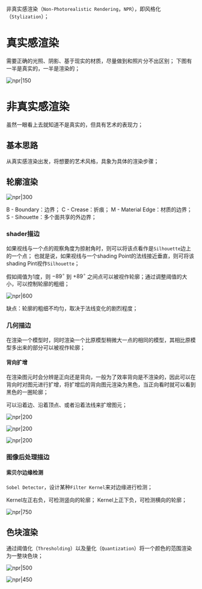 非真实感渲染（`Non-Photorealistic Rendering`，`NPR`），即风格化（`Stylization`）；

# 真实感渲染

需要正确的光照、阴影、基于现实的材质，尽量做到和照片分不出区别；
下图有一半是真实的，一半是渲染的；

![npr|150](https://pic-1315225359.cos.ap-shanghai.myqcloud.com/20230924210143.png)

# 非真实感渲染

虽然一眼看上去就知道不是真实的，但具有艺术的表现力；

## 基本思路

从真实感渲染出发，将想要的艺术风格，具象为具体的渲染步骤；

## 轮廓渲染

![npr|300](https://pic-1315225359.cos.ap-shanghai.myqcloud.com/20230924225323.png)

B - Boundary：边界；
C - Crease：折痕；
M - Material Edge：材质的边界；
S - Sihouette：多个面共享的外边界；

### shader描边

如果视线与一个点的观察角度为掠射角时，则可以将该点看作是`Silhouette`边上的一个点；
也就是说，如果视线与一个shading Point的法线接近垂直，则可将该shading Pint视作`Silhouette`；

假如阈值为1度，则 $-89^\circ$ 到 $+89^\circ$  之间点可以被视作轮廓；通过调整阈值的大小，可以控制轮廓的粗细；

![npr|600](https://pic-1315225359.cos.ap-shanghai.myqcloud.com/20230924231830.png)

缺点：轮廓的粗细不均匀，取决于法线变化的剧烈程度；

### 几何描边

在渲染一个模型时，同时渲染一个比原模型稍微大一点的相同的模型，其相比原模型多出来的部分可以被视作轮廓；

#### 背向扩增

在渲染图元时会分辨是正向还是背向，一般为了效率背向是不渲染的，因此可以在背向时对图元进行扩增，将扩增后的背向图元渲染为黑色，当正向看时就可以看到黑色的一圈轮廓；

可以沿着边、沿着顶点、或者沿着法线来扩增图元；

![npr|200](https://pic-1315225359.cos.ap-shanghai.myqcloud.com/20230925124240.png)

![npr|200](https://pic-1315225359.cos.ap-shanghai.myqcloud.com/20230925124300.png)

![npr|200](https://pic-1315225359.cos.ap-shanghai.myqcloud.com/20230925124320.png)

### 图像后处理描边

#### 索贝尔边缘检测

`Sobel Detector`，设计某种`Filter Kernel`来对边缘进行检测；

Kernel左正右负，可检测竖向的轮廓；
Kernel上正下负，可检测横向的轮廓；

![npr|750](https://pic-1315225359.cos.ap-shanghai.myqcloud.com/20230925125410.png)



## 色块渲染

通过阈值化（`Thresholding`）以及量化（`Quantization`）将一个颜色的范围渲染为一整块色块；

![npr|500](https://pic-1315225359.cos.ap-shanghai.myqcloud.com/20230925130521.png)


![npr|450](https://pic-1315225359.cos.ap-shanghai.myqcloud.com/20230925130643.png)


